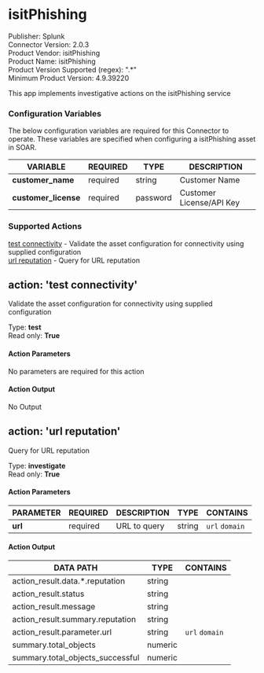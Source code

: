 [comment]: # "Auto-generated SOAR connector documentation"
# isitPhishing

Publisher: Splunk  
Connector Version: 2\.0\.3  
Product Vendor: isitPhishing  
Product Name: isitPhishing  
Product Version Supported (regex): "\.\*"  
Minimum Product Version: 4\.9\.39220  

This app implements investigative actions on the isitPhishing service

[comment]: # " File: readme.md"
[comment]: # "  Copyright (c) 2017-2021 Splunk Inc."
[comment]: # ""
[comment]: # "Licensed under the Apache License, Version 2.0 (the 'License');"
[comment]: # "you may not use this file except in compliance with the License."
[comment]: # "You may obtain a copy of the License at"
[comment]: # ""
[comment]: # "    http://www.apache.org/licenses/LICENSE-2.0"
[comment]: # ""
[comment]: # "Unless required by applicable law or agreed to in writing, software distributed under"
[comment]: # "the License is distributed on an 'AS IS' BASIS, WITHOUT WARRANTIES OR CONDITIONS OF ANY KIND,"
[comment]: # "either express or implied. See the License for the specific language governing permissions"
[comment]: # "and limitations under the License."
[comment]: # ""



### Configuration Variables
The below configuration variables are required for this Connector to operate.  These variables are specified when configuring a isitPhishing asset in SOAR.

VARIABLE | REQUIRED | TYPE | DESCRIPTION
-------- | -------- | ---- | -----------
**customer\_name** |  required  | string | Customer Name
**customer\_license** |  required  | password | Customer License/API Key

### Supported Actions  
[test connectivity](#action-test-connectivity) - Validate the asset configuration for connectivity using supplied configuration  
[url reputation](#action-url-reputation) - Query for URL reputation  

## action: 'test connectivity'
Validate the asset configuration for connectivity using supplied configuration

Type: **test**  
Read only: **True**

#### Action Parameters
No parameters are required for this action

#### Action Output
No Output  

## action: 'url reputation'
Query for URL reputation

Type: **investigate**  
Read only: **True**

#### Action Parameters
PARAMETER | REQUIRED | DESCRIPTION | TYPE | CONTAINS
--------- | -------- | ----------- | ---- | --------
**url** |  required  | URL to query | string |  `url`  `domain` 

#### Action Output
DATA PATH | TYPE | CONTAINS
--------- | ---- | --------
action\_result\.data\.\*\.reputation | string | 
action\_result\.status | string | 
action\_result\.message | string | 
action\_result\.summary\.reputation | string | 
action\_result\.parameter\.url | string |  `url`  `domain` 
summary\.total\_objects | numeric | 
summary\.total\_objects\_successful | numeric | 